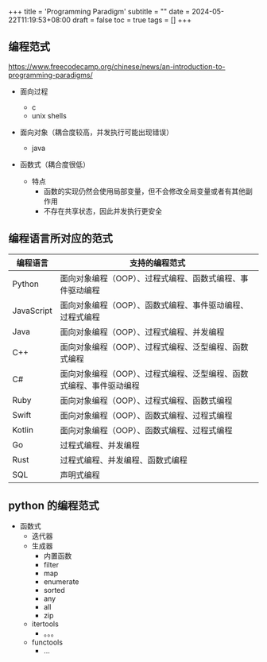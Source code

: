 +++
title = 'Programming Paradigm'
subtitle = ""
date = 2024-05-22T11:19:53+08:00
draft = false
toc = true
tags = []
+++

## 编程范式

<https://www.freecodecamp.org/chinese/news/an-introduction-to-programming-paradigms/>

-   面向过程

    -   c
    -   unix shells

-   面向对象（耦合度较高，并发执行可能出现错误）

    -   java

-   函数式（耦合度很低）
    -   特点
        -   函数的实现仍然会使用局部变量，但不会修改全局变量或者有其他副作用
        -   不存在共享状态，因此并发执行更安全

## 编程语言所对应的范式

| 编程语言   | 支持的编程范式                                                      |
| ---------- | ------------------------------------------------------------------- |
| Python     | 面向对象编程（OOP）、过程式编程、函数式编程、事件驱动编程           |
| JavaScript | 面向对象编程（OOP）、函数式编程、事件驱动编程、过程式编程           |
| Java       | 面向对象编程（OOP）、过程式编程、并发编程                           |
| C++        | 面向对象编程（OOP）、过程式编程、泛型编程、函数式编程               |
| C#         | 面向对象编程（OOP）、过程式编程、泛型编程、函数式编程、事件驱动编程 |
| Ruby       | 面向对象编程（OOP）、过程式编程、函数式编程                         |
| Swift      | 面向对象编程（OOP）、函数式编程、过程式编程                         |
| Kotlin     | 面向对象编程（OOP）、函数式编程、过程式编程                         |
| Go         | 过程式编程、并发编程                                                |
| Rust       | 过程式编程、并发编程、函数式编程                                    |
| SQL        | 声明式编程                                                          |

## python 的编程范式

-   函数式
    -   迭代器
    -   生成器
        -   内置函数
        -   filter
        -   map
        -   enumerate
        -   sorted
        -   any
        -   all
        -   zip
    -   itertools
        -   。。。
    -   functools
        -   ...
